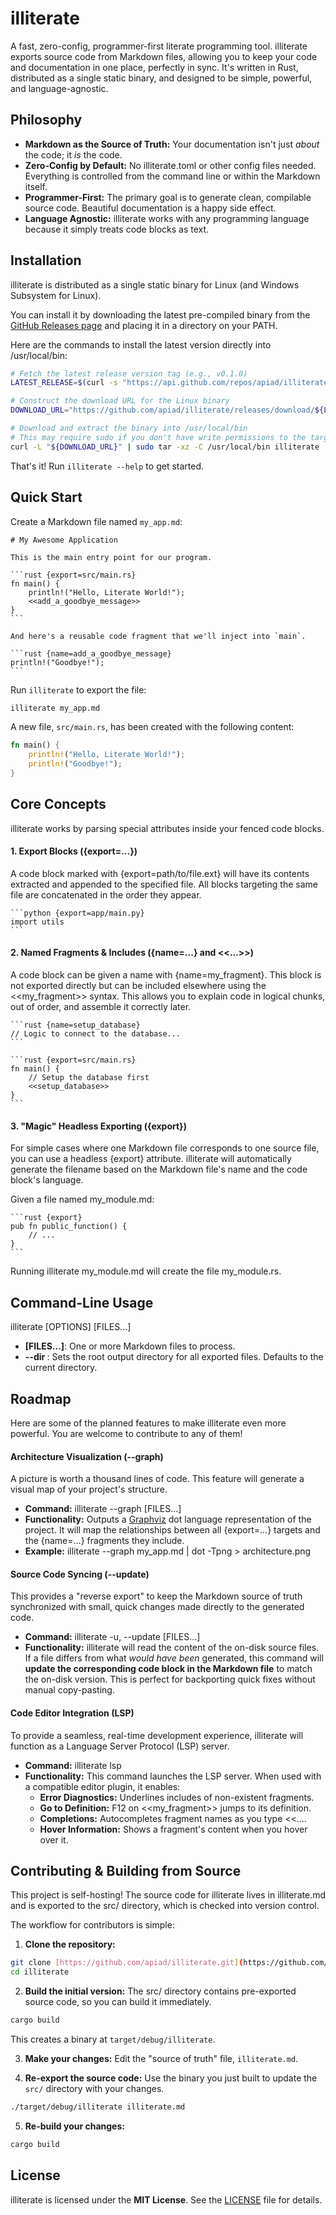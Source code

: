 # illiterate

A fast, zero-config, programmer-first literate programming tool. illiterate exports source code from Markdown files, allowing you to keep your code and documentation in one place, perfectly in sync. It's written in Rust, distributed as a single static binary, and designed to be simple, powerful, and language-agnostic.

## Philosophy

* **Markdown as the Source of Truth:** Your documentation isn't just *about* the code; it *is* the code.
* **Zero-Config by Default:** No illiterate.toml or other config files needed. Everything is controlled from the command line or within the Markdown itself.
* **Programmer-First:** The primary goal is to generate clean, compilable source code. Beautiful documentation is a happy side effect.
* **Language Agnostic:** illiterate works with any programming language because it simply treats code blocks as text.

## Installation

illiterate is distributed as a single static binary for Linux (and Windows Subsystem for Linux).

You can install it by downloading the latest pre-compiled binary from the [GitHub Releases page](https://www.google.com/search?q=https://github.com/apiad/illiterate/releases/latest) and placing it in a directory on your PATH.

Here are the commands to install the latest version directly into /usr/local/bin:

```bash
# Fetch the latest release version tag (e.g., v0.1.0)
LATEST_RELEASE=$(curl -s "https://api.github.com/repos/apiad/illiterate/releases/latest" | grep '"tag_name":' | sed -E 's/.*"([^"]+)".*/1/')

# Construct the download URL for the Linux binary
DOWNLOAD_URL="https://github.com/apiad/illiterate/releases/download/${LATEST_RELEASE}/illiterate-${LATEST_RELEASE}-linux-x86_64.tar.gz"

# Download and extract the binary into /usr/local/bin
# This may require sudo if you don't have write permissions to the target directory.
curl -L "${DOWNLOAD_URL}" | sudo tar -xz -C /usr/local/bin illiterate
```

That's it! Run `illiterate --help` to get started.

## Quick Start

Create a Markdown file named `my_app.md`:

    # My Awesome Application

    This is the main entry point for our program.

    ```rust {export=src/main.rs}
    fn main() {
        println!("Hello, Literate World!");
        <<add_a_goodbye_message>>
    }
    ```

    And here's a reusable code fragment that we'll inject into `main`.

    ```rust {name=add_a_goodbye_message}
    println!("Goodbye!");
    ```

Run `illiterate` to export the file:

```bash
illiterate my_app.md
```

A new file, `src/main.rs`, has been created with the following content:

```rust
fn main() {
    println!("Hello, Literate World!");
    println!("Goodbye!");
}
```

## Core Concepts

illiterate works by parsing special attributes inside your fenced code blocks.

#### 1. Export Blocks ({export=...})

A code block marked with {export=path/to/file.ext} will have its contents extracted and appended to the specified file. All blocks targeting the same file are concatenated in the order they appear.

    ```python {export=app/main.py}
    import utils
    ```

#### 2. Named Fragments & Includes ({name=...} and <<...>>)

A code block can be given a name with {name=my_fragment}. This block is not exported directly but can be included elsewhere using the <<my_fragment>> syntax. This allows you to explain code in logical chunks, out of order, and assemble it correctly later.

    ```rust {name=setup_database}
    // Logic to connect to the database...
    ```

    ```rust {export=src/main.rs}
    fn main() {
        // Setup the database first
        <<setup_database>>
    }
    ```

#### 3. "Magic" Headless Exporting ({export})

For simple cases where one Markdown file corresponds to one source file, you can use a headless {export} attribute. illiterate will automatically generate the filename based on the Markdown file's name and the code block's language.

Given a file named my_module.md:

    ```rust {export}
    pub fn public_function() {
        // ...
    }
    ```

Running illiterate my_module.md will create the file my_module.rs.

## Command-Line Usage

illiterate [OPTIONS] [FILES...]

* **[FILES...]**: One or more Markdown files to process.
* **--dir <DIRECTORY>**: Sets the root output directory for all exported files. Defaults to the current directory.

## Roadmap

Here are some of the planned features to make illiterate even more powerful. You are welcome to contribute to any of them!

#### Architecture Visualization (--graph)

A picture is worth a thousand lines of code. This feature will generate a visual map of your project's structure.

* **Command:** illiterate --graph [FILES...]
* **Functionality:** Outputs a [Graphviz](https://graphviz.org/) dot language representation of the project. It will map the relationships between all {export=...} targets and the {name=...} fragments they include.
* **Example:** illiterate --graph my_app.md | dot -Tpng > architecture.png

#### Source Code Syncing (--update)

This provides a "reverse export" to keep the Markdown source of truth synchronized with small, quick changes made directly to the generated code.

* **Command:** illiterate -u, --update [FILES...]
* **Functionality:** illiterate will read the content of the on-disk source files. If a file differs from what *would have been* generated, this command will **update the corresponding code block in the Markdown file** to match the on-disk version. This is perfect for backporting quick fixes without manual copy-pasting.

#### Code Editor Integration (LSP)

To provide a seamless, real-time development experience, illiterate will function as a Language Server Protocol (LSP) server.

* **Command:** illiterate lsp
* **Functionality:** This command launches the LSP server. When used with a compatible editor plugin, it enables:
  * **Error Diagnostics:** Underlines includes of non-existent fragments.
  * **Go to Definition:** F12 on <<my_fragment>> jumps to its definition.
  * **Completions:** Autocompletes fragment names as you type <<....
  * **Hover Information:** Shows a fragment's content when you hover over it.

## Contributing & Building from Source

This project is self-hosting! The source code for illiterate lives in illiterate.md and is exported to the src/ directory, which is checked into version control.

The workflow for contributors is simple:

1. **Clone the repository:**

```bash
git clone [https://github.com/apiad/illiterate.git](https://github.com/apiad/illiterate.git)
cd illiterate
```

2. **Build the initial version:** The src/ directory contains pre-exported source code, so you can build it immediately.

```bash
cargo build
```

This creates a binary at `target/debug/illiterate`.

3. **Make your changes:** Edit the "source of truth" file, `illiterate.md`.

4. **Re-export the source code:** Use the binary you just built to update the `src/` directory with your changes.

```bash
./target/debug/illiterate illiterate.md
```

5. **Re-build your changes:**

```bash
cargo build
```

## License

illiterate is licensed under the **MIT License**. See the [LICENSE](LICENSE) file for details.
